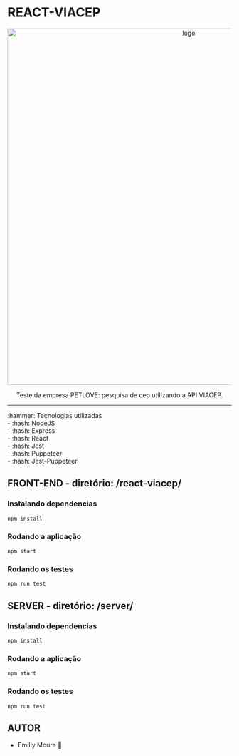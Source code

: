  
# REACT-VIACEP
<p align="center">
  <img src="https://github.com/emysmoura/petlove-challenge/blob/master/react-viacep/src/assets/print-reactviacep.png" width="800" alt="logo" />
</p>
<p align="center">Teste da empresa PETLOVE: pesquisa de cep utilizando a API VIACEP.</p>
 <hr />
:hammer: Tecnologias utilizadas <br>
  - :hash: NodeJS <br/>
  - :hash:  Express <br/>
  - :hash: React <br/>
  - :hash: Jest <br/>
  - :hash: Puppeteer <br/>
  - :hash: Jest-Puppeteer <br/>
 
 ## FRONT-END - diretório: /react-viacep/
 ### Instalando dependencias
`npm install`
### Rodando a aplicação
`npm start`
### Rodando os testes
`npm run test`

 ## SERVER - diretório: /server/
 ### Instalando dependencias
`npm install`
### Rodando a aplicação
`npm start`
### Rodando os testes
`npm run test`

## AUTOR
  - Emilly Moura :purple_heart:
 







